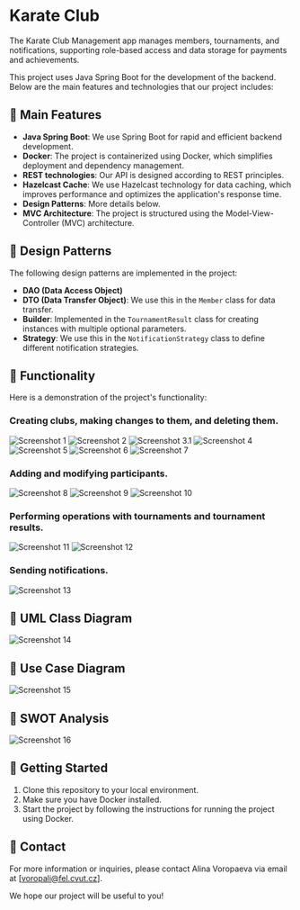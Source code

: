 # Karate Club
The Karate Club Management app manages members, tournaments, and notifications, supporting role-based access and data storage for payments and achievements.

This project uses Java Spring Boot for the development of the backend. Below are the main features and technologies that our project includes:

## 📌 Main Features

- **Java Spring Boot**: We use Spring Boot for rapid and efficient backend development.
- **Docker**: The project is containerized using Docker, which simplifies deployment and dependency management.
- **REST technologies**: Our API is designed according to REST principles.
- **Hazelcast Cache**: We use Hazelcast technology for data caching, which improves performance and optimizes the application's response time.
- **Design Patterns**: More details below.
- **MVC Architecture**: The project is structured using the Model-View-Controller (MVC) architecture.

## 📌 Design Patterns

The following design patterns are implemented in the project:

- **DAO (Data Access Object)**
- **DTO (Data Transfer Object)**: We use this in the `Member` class for data transfer.
- **Builder**: Implemented in the `TournamentResult` class for creating instances with multiple optional parameters.
- **Strategy**: We use this in the `NotificationStrategy` class to define different notification strategies.

 ## 📌 Functionality
  
Here is a demonstration of the project's functionality:

### **Creating clubs, making changes to them, and deleting them.**

![Screenshot 1](images/1.png)
![Screenshot 2](images/2.png)
![Screenshot 3.1](images/3.png)
![Screenshot 4](images/4.png)
![Screenshot 5](images/5.png)
![Screenshot 6](images/6.png)
![Screenshot 7](images/7.png)


### **Adding and modifying participants.**

![Screenshot 8](images/8.png)
![Screenshot 9](images/9.png)
![Screenshot 10](images/10.png)


### **Performing operations with tournaments and tournament results.**

![Screenshot 11](images/11.png)
![Screenshot 12](images/12.png)


### **Sending notifications.**
![Screenshot 13](images/13.png)

## 📌 UML Class Diagram
![Screenshot 14](images/uml.png)

## 📌 Use Case Diagram
![Screenshot 15](images/use_case_diagram.png)

## 📌 SWOT Analysis
![Screenshot 16](images/swot.png)

## 📌 Getting Started

1. Clone this repository to your local environment.
2. Make sure you have Docker installed.
3. Start the project by following the instructions for running the project using Docker.


## 📌 Contact

For more information or inquiries, please contact Alina Voropaeva via email at [voropali@fel.cvut.cz].

We hope our project will be useful to you!
